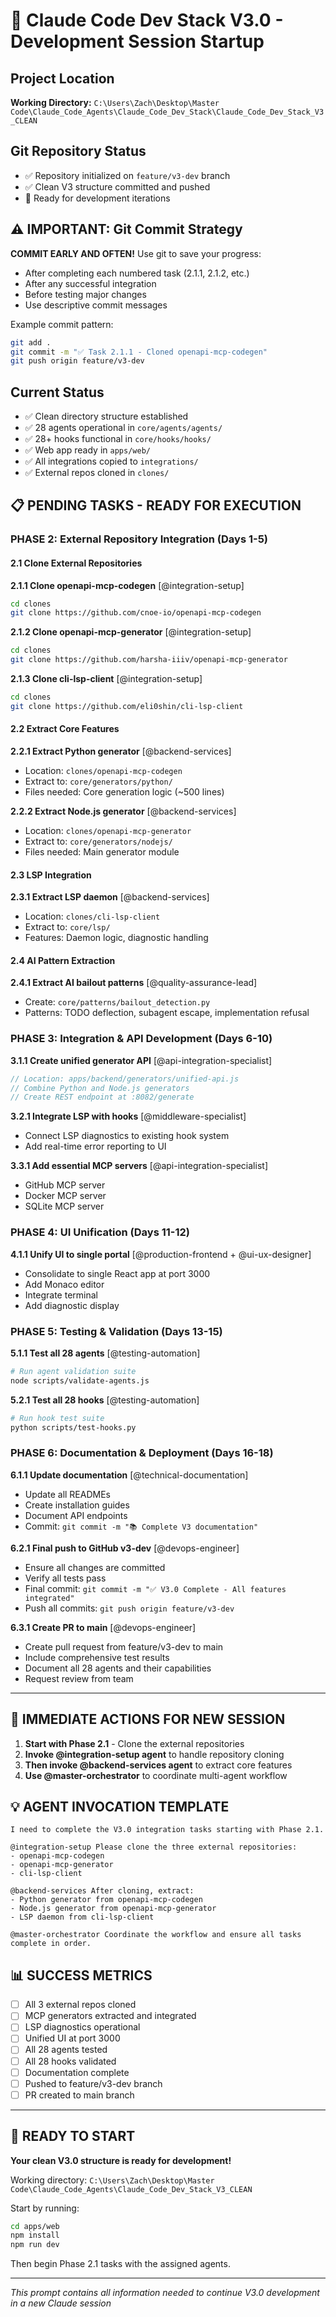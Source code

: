# 🚀 Claude Code Dev Stack V3.0 - Development Session Startup

## Project Location
**Working Directory:** `C:\Users\Zach\Desktop\Master Code\Claude_Code_Agents\Claude_Code_Dev_Stack\Claude_Code_Dev_Stack_V3_CLEAN`

## Git Repository Status
- ✅ Repository initialized on `feature/v3-dev` branch
- ✅ Clean V3 structure committed and pushed
- 🔄 Ready for development iterations

## ⚠️ IMPORTANT: Git Commit Strategy
**COMMIT EARLY AND OFTEN!** Use git to save your progress:
- After completing each numbered task (2.1.1, 2.1.2, etc.)
- After any successful integration
- Before testing major changes
- Use descriptive commit messages

Example commit pattern:
```bash
git add .
git commit -m "✅ Task 2.1.1 - Cloned openapi-mcp-codegen"
git push origin feature/v3-dev
```

## Current Status
- ✅ Clean directory structure established
- ✅ 28 agents operational in `core/agents/agents/`
- ✅ 28+ hooks functional in `core/hooks/hooks/`
- ✅ Web app ready in `apps/web/` 
- ✅ All integrations copied to `integrations/`
- ✅ External repos cloned in `clones/`

## 📋 PENDING TASKS - READY FOR EXECUTION

### PHASE 2: External Repository Integration (Days 1-5)

#### 2.1 Clone External Repositories
**2.1.1 Clone openapi-mcp-codegen** [@integration-setup]
```bash
cd clones
git clone https://github.com/cnoe-io/openapi-mcp-codegen
```

**2.1.2 Clone openapi-mcp-generator** [@integration-setup]
```bash
cd clones
git clone https://github.com/harsha-iiiv/openapi-mcp-generator
```

**2.1.3 Clone cli-lsp-client** [@integration-setup]
```bash
cd clones
git clone https://github.com/eli0shin/cli-lsp-client
```

#### 2.2 Extract Core Features
**2.2.1 Extract Python generator** [@backend-services]
- Location: `clones/openapi-mcp-codegen`
- Extract to: `core/generators/python/`
- Files needed: Core generation logic (~500 lines)

**2.2.2 Extract Node.js generator** [@backend-services]
- Location: `clones/openapi-mcp-generator`
- Extract to: `core/generators/nodejs/`
- Files needed: Main generator module

#### 2.3 LSP Integration
**2.3.1 Extract LSP daemon** [@backend-services]
- Location: `clones/cli-lsp-client`
- Extract to: `core/lsp/`
- Features: Daemon logic, diagnostic handling

#### 2.4 AI Pattern Extraction
**2.4.1 Extract AI bailout patterns** [@quality-assurance-lead]
- Create: `core/patterns/bailout_detection.py`
- Patterns: TODO deflection, subagent escape, implementation refusal

### PHASE 3: Integration & API Development (Days 6-10)

**3.1.1 Create unified generator API** [@api-integration-specialist]
```javascript
// Location: apps/backend/generators/unified-api.js
// Combine Python and Node.js generators
// Create REST endpoint at :8082/generate
```

**3.2.1 Integrate LSP with hooks** [@middleware-specialist]
- Connect LSP diagnostics to existing hook system
- Add real-time error reporting to UI

**3.3.1 Add essential MCP servers** [@api-integration-specialist]
- GitHub MCP server
- Docker MCP server  
- SQLite MCP server

### PHASE 4: UI Unification (Days 11-12)

**4.1.1 Unify UI to single portal** [@production-frontend + @ui-ux-designer]
- Consolidate to single React app at port 3000
- Add Monaco editor
- Integrate terminal
- Add diagnostic display

### PHASE 5: Testing & Validation (Days 13-15)

**5.1.1 Test all 28 agents** [@testing-automation]
```bash
# Run agent validation suite
node scripts/validate-agents.js
```

**5.2.1 Test all 28 hooks** [@testing-automation]
```bash
# Run hook test suite
python scripts/test-hooks.py
```

### PHASE 6: Documentation & Deployment (Days 16-18)

**6.1.1 Update documentation** [@technical-documentation]
- Update all READMEs
- Create installation guides
- Document API endpoints
- Commit: `git commit -m "📚 Complete V3 documentation"`

**6.2.1 Final push to GitHub v3-dev** [@devops-engineer]
- Ensure all changes are committed
- Verify all tests pass
- Final commit: `git commit -m "✅ V3.0 Complete - All features integrated"`
- Push all commits: `git push origin feature/v3-dev`

**6.3.1 Create PR to main** [@devops-engineer]
- Create pull request from feature/v3-dev to main
- Include comprehensive test results
- Document all 28 agents and their capabilities
- Request review from team

---

## 🎯 IMMEDIATE ACTIONS FOR NEW SESSION

1. **Start with Phase 2.1** - Clone the external repositories
2. **Invoke @integration-setup agent** to handle repository cloning
3. **Then invoke @backend-services agent** to extract core features
4. **Use @master-orchestrator** to coordinate multi-agent workflow

## 💡 AGENT INVOCATION TEMPLATE

```
I need to complete the V3.0 integration tasks starting with Phase 2.1.

@integration-setup Please clone the three external repositories:
- openapi-mcp-codegen
- openapi-mcp-generator  
- cli-lsp-client

@backend-services After cloning, extract:
- Python generator from openapi-mcp-codegen
- Node.js generator from openapi-mcp-generator
- LSP daemon from cli-lsp-client

@master-orchestrator Coordinate the workflow and ensure all tasks complete in order.
```

## 📊 SUCCESS METRICS

- [ ] All 3 external repos cloned
- [ ] MCP generators extracted and integrated
- [ ] LSP diagnostics operational
- [ ] Unified UI at port 3000
- [ ] All 28 agents tested
- [ ] All 28 hooks validated
- [ ] Documentation complete
- [ ] Pushed to feature/v3-dev branch
- [ ] PR created to main branch

---

## 🚦 READY TO START

**Your clean V3.0 structure is ready for development!**

Working directory: `C:\Users\Zach\Desktop\Master Code\Claude_Code_Agents\Claude_Code_Dev_Stack_V3_CLEAN`

Start by running:
```bash
cd apps/web
npm install
npm run dev
```

Then begin Phase 2.1 tasks with the assigned agents.

---

*This prompt contains all information needed to continue V3.0 development in a new Claude session*
